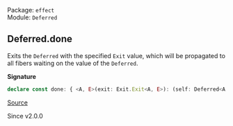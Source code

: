 Package: `effect`<br />
Module: `Deferred`<br />

## Deferred.done

Exits the `Deferred` with the specified `Exit` value, which will be
propagated to all fibers waiting on the value of the `Deferred`.

**Signature**

```ts
declare const done: { <A, E>(exit: Exit.Exit<A, E>): (self: Deferred<A, E>) => Effect.Effect<boolean>; <A, E>(self: Deferred<A, E>, exit: Exit.Exit<A, E>): Effect.Effect<boolean>; }
```

[Source](https://github.com/Effect-TS/effect/tree/main/packages/effect/src/Deferred.ts#L145)

Since v2.0.0